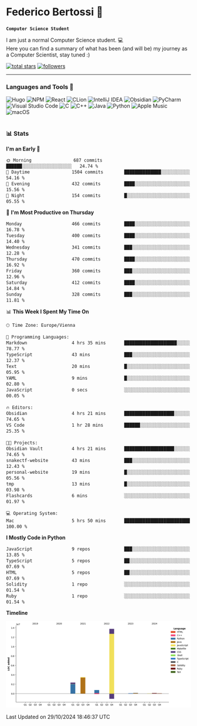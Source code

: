 # Federico Bertossi 🚀

**`Computer Science Student`**

[//]: # (Thanks to @ForrestKnight for the inspiration.)

<!-- TODO: Insert a banner image -->

I am just a normal Computer Science student. 💻 </br>
Here you can find a summary of what has been (and will be) my journey as a Computer Scientist, stay tuned :)

   <p>
      <a href="https://github.com/mrBymax?tab=repositories&sort=stargazers">
         <img alt="total stars" title="Total stars on GitHub" src="https://custom-icon-badges.demolab.com/github/stars/mrBymax?color=55960c&style=for-the-badge&labelColor=488207&logo=star"/></a>
<a href="https://github.com/mrBymax?tab=followers">
         <img alt="followers" title="Follow me on Github" src="https://custom-icon-badges.demolab.com/github/followers/mrBymax?color=236ad3&labelColor=1155ba&style=for-the-badge&logo=person-add&label=Follow&logoColor=white"/></a>
   </p>

---

<!-- TODO: Insert a GIF -->
### Languages and Tools 🧰

<!-- TODO: Change it with shields -->
![Hugo](https://img.shields.io/badge/Hugo-black.svg?style=for-the-badge&logo=Hugo)
![NPM](https://img.shields.io/badge/NPM-%23CB3837.svg?style=for-the-badge&logo=npm&logoColor=white)
![React](https://img.shields.io/badge/react-%2320232a.svg?style=for-the-badge&logo=react&logoColor=%2361DAFB)
![CLion](https://img.shields.io/badge/CLion-black?style=for-the-badge&logo=clion&logoColor=white)
![IntelliJ IDEA](https://img.shields.io/badge/IntelliJIDEA-000000.svg?style=for-the-badge&logo=intellij-idea&logoColor=white)
![Obsidian](https://img.shields.io/badge/Obsidian-%23483699.svg?style=for-the-badge&logo=obsidian&logoColor=white)
![PyCharm](https://img.shields.io/badge/pycharm-143?style=for-the-badge&logo=pycharm&logoColor=black&color=black&labelColor=green)
![Visual Studio Code](https://img.shields.io/badge/Visual%20Studio%20Code-0078d7.svg?style=for-the-badge&logo=visual-studio-code&logoColor=white)
![C](https://img.shields.io/badge/c-%2300599C.svg?style=for-the-badge&logo=c&logoColor=white)
![C++](https://img.shields.io/badge/c++-%2300599C.svg?style=for-the-badge&logo=c%2B%2B&logoColor=white)
![Java](https://img.shields.io/badge/java-%23ED8B00.svg?style=for-the-badge&logo=openjdk&logoColor=white)
![Python](https://img.shields.io/badge/python-3670A0?style=for-the-badge&logo=python&logoColor=ffdd54)
![Apple Music](https://img.shields.io/badge/Apple_Music-9933CC?style=for-the-badge&logo=apple-music&logoColor=white)
![macOS](https://img.shields.io/badge/mac%20os-000000?style=for-the-badge&logo=macos&logoColor=F0F0F0)


#

### 📊 Stats

<!-- ![My GitHub stats](https://github-readme-stats.vercel.app/api?username=mrBymax&show_icons=true&theme=dracula) -->


<!--START_SECTION:waka-->
**I'm an Early 🐤** 

```text
🌞 Morning                687 commits         ██████░░░░░░░░░░░░░░░░░░░   24.74 % 
🌆 Daytime                1504 commits        ██████████████░░░░░░░░░░░   54.16 % 
🌃 Evening                432 commits         ████░░░░░░░░░░░░░░░░░░░░░   15.56 % 
🌙 Night                  154 commits         █░░░░░░░░░░░░░░░░░░░░░░░░   05.55 % 
```
📅 **I'm Most Productive on Thursday** 

```text
Monday                   466 commits         ████░░░░░░░░░░░░░░░░░░░░░   16.78 % 
Tuesday                  400 commits         ████░░░░░░░░░░░░░░░░░░░░░   14.40 % 
Wednesday                341 commits         ███░░░░░░░░░░░░░░░░░░░░░░   12.28 % 
Thursday                 470 commits         ████░░░░░░░░░░░░░░░░░░░░░   16.92 % 
Friday                   360 commits         ███░░░░░░░░░░░░░░░░░░░░░░   12.96 % 
Saturday                 412 commits         ████░░░░░░░░░░░░░░░░░░░░░   14.84 % 
Sunday                   328 commits         ███░░░░░░░░░░░░░░░░░░░░░░   11.81 % 
```


📊 **This Week I Spent My Time On** 

```text
🕑︎ Time Zone: Europe/Vienna

💬 Programming Languages: 
Markdown                 4 hrs 35 mins       ████████████████████░░░░░   78.77 % 
TypeScript               43 mins             ███░░░░░░░░░░░░░░░░░░░░░░   12.37 % 
Text                     20 mins             █░░░░░░░░░░░░░░░░░░░░░░░░   05.95 % 
YAML                     9 mins              █░░░░░░░░░░░░░░░░░░░░░░░░   02.80 % 
JavaScript               0 secs              ░░░░░░░░░░░░░░░░░░░░░░░░░   00.05 % 

🔥 Editors: 
Obsidian                 4 hrs 21 mins       ███████████████████░░░░░░   74.65 % 
VS Code                  1 hr 28 mins        ██████░░░░░░░░░░░░░░░░░░░   25.35 % 

🐱‍💻 Projects: 
Obsidian Vault           4 hrs 21 mins       ███████████████████░░░░░░   74.65 % 
snakectf-website         43 mins             ███░░░░░░░░░░░░░░░░░░░░░░   12.43 % 
personal-website         19 mins             █░░░░░░░░░░░░░░░░░░░░░░░░   05.56 % 
tmp                      13 mins             █░░░░░░░░░░░░░░░░░░░░░░░░   03.98 % 
Flashcards               6 mins              ░░░░░░░░░░░░░░░░░░░░░░░░░   01.97 % 

💻 Operating System: 
Mac                      5 hrs 50 mins       █████████████████████████   100.00 % 
```

**I Mostly Code in Python** 

```text
JavaScript               9 repos             ███░░░░░░░░░░░░░░░░░░░░░░   13.85 % 
TypeScript               5 repos             ██░░░░░░░░░░░░░░░░░░░░░░░   07.69 % 
HTML                     5 repos             ██░░░░░░░░░░░░░░░░░░░░░░░   07.69 % 
Solidity                 1 repo              ░░░░░░░░░░░░░░░░░░░░░░░░░   01.54 % 
Ruby                     1 repo              ░░░░░░░░░░░░░░░░░░░░░░░░░   01.54 % 
```



**Timeline**

![Lines of Code chart](https://raw.githubusercontent.com/mrBymax/mrBymax/main/assets/bar_graph.png)


 Last Updated on 29/10/2024 18:46:37 UTC
<!--END_SECTION:waka-->


[linkedin]: https://linkedin.com/federico-bertossi
[website]:  https://www.federicobertossi.com

</details>
